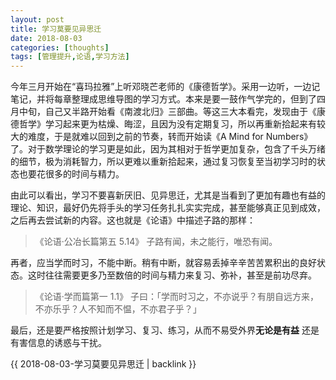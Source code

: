 ```yaml
---
layout: post
title: 学习莫要见异思迁
date: 2018-08-03
categories: [thoughts]
tags: [管理提升,论语,学习方法]
---
```


今年三月开始在“喜玛拉雅”上听邓晓芒老师的《康德哲学》。采用一边听，一边记笔记，并将每章整理成思维导图的学习方式。本来是要一鼓作气学完的，但到了四月中旬，自己又半路开始看《南渡北归》三部曲。等这三大本看完，发现由于《康德哲学》学习起来更为枯燥、晦涩，且因为没有定期复习，所以再重新拾起来有较大的难度，于是就难以回到之前的节奏，转而开始读《A Mind for Numbers》了。对于数学理论的学习更是如此，因为其相对于哲学更加复杂，包含了千头万绪的细节，极为消耗智力，所以更难以重新拾起来，通过复习恢复至当初学习时的状态也要花很多的时间与精力。

由此可以看出，学习不要喜新厌旧、见异思迁，尤其是当看到了更加有趣也有益的理论、知识，最好仍先将手头的学习任务扎扎实实完成，甚至能够真正见到成效，之后再去尝试新的内容。这也就是《论语》中描述子路的那样：

> 《论语·公冶长篇第五 5.14》 子路有闻，未之能行，唯恐有闻。

再者，应当学而时习，不能中断。稍有中断，就容易丢掉辛辛苦苦累积出的良好状态。这时往往需要更多乃至数倍的时间与精力来复习、弥补，甚至是前功尽弃。

> 《论语·学而篇第一 1.1》 子曰：「学而时习之，不亦说乎？有朋自远方来，不亦乐乎？人不知而不愠，不亦君子乎？」

最后，还是要严格按照计划学习、复习、练习，从而不易受外界**无论是有益** 还是有害信息的诱惑与干扰。

{{ 2018-08-03-学习莫要见异思迁 | backlink }}
